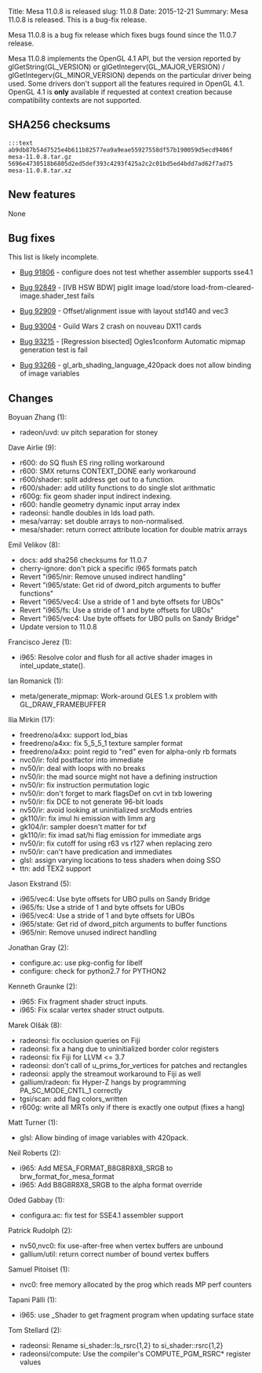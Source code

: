 Title: Mesa 11.0.8 is released
slug: 11.0.8
Date: 2015-12-21
Summary: Mesa 11.0.8 is released. This is a bug-fix release.

Mesa 11.0.8 is a bug fix release which fixes bugs found since the 11.0.7 release.

Mesa 11.0.8 implements the OpenGL 4.1 API, but the version reported by
glGetString(GL_VERSION) or glGetIntegerv(GL_MAJOR_VERSION) /
glGetIntegerv(GL_MINOR_VERSION) depends on the particular driver being used.
Some drivers don't support all the features required in OpenGL 4.1.  OpenGL
4.1 is **only** available if requested at context creation
because compatibility contexts are not supported.


## SHA256 checksums

    :::text
    ab9db87b54d7525e4b611b82577ea9a9eae55927558df57b190059d5ecd9406f  mesa-11.0.8.tar.gz
    5696e4730518b6805d2ed5def393c4293f425a2c2c01bd5ed4bdd7ad62f7ad75  mesa-11.0.8.tar.xz


## New features

None


## Bug fixes

This list is likely incomplete.

* [Bug 91806][1] - configure does not test whether assembler supports sse4.1

* [Bug 92849][2] - [IVB HSW BDW] piglit image load/store load-from-cleared-image.shader_test fails

* [Bug 92909][3] - Offset/alignment issue with layout std140 and vec3

* [Bug 93004][4] - Guild Wars 2 crash on nouveau DX11 cards

* [Bug 93215][5] - [Regression bisected] Ogles1conform Automatic mipmap generation test is fail

* [Bug 93266][6] - gl_arb_shading_language_420pack does not allow binding of image variables


## Changes

Boyuan Zhang (1):

* radeon/uvd: uv pitch separation for stoney


Dave Airlie (9):

* r600: do SQ flush ES ring rolling workaround
* r600: SMX returns CONTEXT_DONE early workaround
* r600/shader: split address get out to a function.
* r600/shader: add utility functions to do single slot arithmatic
* r600g: fix geom shader input indirect indexing.
* r600: handle geometry dynamic input array index
* radeonsi: handle doubles in lds load path.
* mesa/varray: set double arrays to non-normalised.
* mesa/shader: return correct attribute location for double matrix arrays


Emil Velikov (8):

* docs: add sha256 checksums for 11.0.7
* cherry-ignore: don't pick a specific i965 formats patch
* Revert "i965/nir: Remove unused indirect handling"
* Revert "i965/state: Get rid of dword_pitch arguments to buffer functions"
* Revert "i965/vec4: Use a stride of 1 and byte offsets for UBOs"
* Revert "i965/fs: Use a stride of 1 and byte offsets for UBOs"
* Revert "i965/vec4: Use byte offsets for UBO pulls on Sandy Bridge"
* Update version to 11.0.8


Francisco Jerez (1):

* i965: Resolve color and flush for all active shader images in intel_update_state().


Ian Romanick (1):

* meta/generate_mipmap: Work-around GLES 1.x problem with GL_DRAW_FRAMEBUFFER


Ilia Mirkin (17):

* freedreno/a4xx: support lod_bias
* freedreno/a4xx: fix 5_5_5_1 texture sampler format
* freedreno/a4xx: point regid to "red" even for alpha-only rb formats
* nvc0/ir: fold postfactor into immediate
* nv50/ir: deal with loops with no breaks
* nv50/ir: the mad source might not have a defining instruction
* nv50/ir: fix instruction permutation logic
* nv50/ir: don't forget to mark flagsDef on cvt in txb lowering
* nv50/ir: fix DCE to not generate 96-bit loads
* nv50/ir: avoid looking at uninitialized srcMods entries
* gk110/ir: fix imul hi emission with limm arg
* gk104/ir: sampler doesn't matter for txf
* gk110/ir: fix imad sat/hi flag emission for immediate args
* nv50/ir: fix cutoff for using r63 vs r127 when replacing zero
* nv50/ir: can't have predication and immediates
* glsl: assign varying locations to tess shaders when doing SSO
* ttn: add TEX2 support


Jason Ekstrand (5):

* i965/vec4: Use byte offsets for UBO pulls on Sandy Bridge
* i965/fs: Use a stride of 1 and byte offsets for UBOs
* i965/vec4: Use a stride of 1 and byte offsets for UBOs
* i965/state: Get rid of dword_pitch arguments to buffer functions
* i965/nir: Remove unused indirect handling


Jonathan Gray (2):

* configure.ac: use pkg-config for libelf
* configure: check for python2.7 for PYTHON2


Kenneth Graunke (2):

* i965: Fix fragment shader struct inputs.
* i965: Fix scalar vertex shader struct outputs.


Marek Olšák (8):

* radeonsi: fix occlusion queries on Fiji
* radeonsi: fix a hang due to uninitialized border color registers
* radeonsi: fix Fiji for LLVM <= 3.7
* radeonsi: don't call of u_prims_for_vertices for patches and rectangles
* radeonsi: apply the streamout workaround to Fiji as well
* gallium/radeon: fix Hyper-Z hangs by programming PA_SC_MODE_CNTL_1 correctly
* tgsi/scan: add flag colors_written
* r600g: write all MRTs only if there is exactly one output (fixes a hang)


Matt Turner (1):

* glsl: Allow binding of image variables with 420pack.


Neil Roberts (2):

* i965: Add MESA_FORMAT_B8G8R8X8_SRGB to brw_format_for_mesa_format
* i965: Add B8G8R8X8_SRGB to the alpha format override


Oded Gabbay (1):

* configura.ac: fix test for SSE4.1 assembler support


Patrick Rudolph (2):

* nv50,nvc0: fix use-after-free when vertex buffers are unbound
* gallium/util: return correct number of bound vertex buffers


Samuel Pitoiset (1):

* nvc0: free memory allocated by the prog which reads MP perf counters


Tapani Pälli (1):

* i965: use _Shader to get fragment program when updating surface state


Tom Stellard (2):

* radeonsi: Rename si_shader::ls_rsrc{1,2} to si_shader::rsrc{1,2}
* radeonsi/compute: Use the compiler's COMPUTE_PGM_RSRC* register values

[1]: https://bugs.freedesktop.org/show_bug.cgi?id=91806
[2]: https://bugs.freedesktop.org/show_bug.cgi?id=92849
[3]: https://bugs.freedesktop.org/show_bug.cgi?id=92909
[4]: https://bugs.freedesktop.org/show_bug.cgi?id=93004
[5]: https://bugs.freedesktop.org/show_bug.cgi?id=93215
[6]: https://bugs.freedesktop.org/show_bug.cgi?id=93266